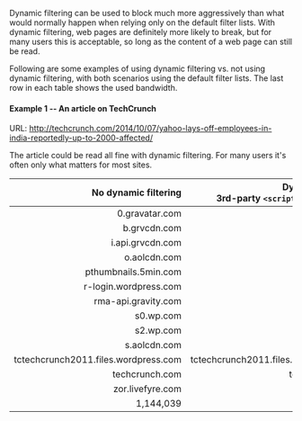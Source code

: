 Dynamic filtering can be used to block much more aggressively than what would normally happen when relying only on the default filter lists. With dynamic filtering, web pages are definitely more likely to break, but for many users this is acceptable, so long as the content of a web page can still be read.

Following are some examples of using dynamic filtering vs. not using dynamic filtering, with both scenarios using the default filter lists. The last row in each table shows the used bandwidth.

#### Example 1 -- An article on TechCrunch

URL: <http://techcrunch.com/2014/10/07/yahoo-lays-off-employees-in-india-reportedly-up-to-2000-affected/>

The article could be read all fine with dynamic filtering. For many users it's often only what matters for most sites.

| No dynamic filtering | Dynamic filtering<br>3rd-party `<script>` and `<iframe>` |
|---------------------:|------------------------------------------------------:|
| 0.gravatar.com | | 
| b.grvcdn.com | |
| i.api.grvcdn.com | |
| o.aolcdn.com | |
| pthumbnails.5min.com | |
| r-login.wordpress.com | |
| rma-api.gravity.com | |
| s0.wp.com | s0.wp.com |
| s2.wp.com | s2.wp.com |
| s.aolcdn.com | |
| tctechcrunch2011.files.wordpress.com | tctechcrunch2011.files.wordpress.com |
| techcrunch.com | techcrunch.com |
| zor.livefyre.com | |
| 1,144,039 | 418,578 |